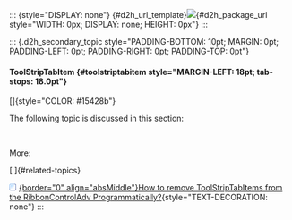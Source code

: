 ::: {style="DISPLAY: none"}
[](ms-xhelp:///?Id=d2h_url_template){#d2h_url_template}![](!package_url!){#d2h_package_url style="WIDTH: 0px; DISPLAY: none; HEIGHT: 0px"}
:::

::: {.d2h_secondary_topic style="PADDING-BOTTOM: 10pt; MARGIN: 0pt; PADDING-LEFT: 0pt; PADDING-RIGHT: 0pt; PADDING-TOP: 0pt"}
#### ToolStripTabItem {#toolstriptabitem style="MARGIN-LEFT: 18pt; tab-stops: 18.0pt"}

[]{style="COLOR: #15428b"} 

The following topic is discussed in this section:

 

More:

[ ]{#related-topics}

[![](button.gif){border="0" align="absMiddle"}How to remove ToolStripTabItems from the RibbonControlAdv Programmatically?](ms-xhelp:///?Id=311e729a-1d36-4e25-a900-50b5f2214fec){style="TEXT-DECORATION: none"}
:::
